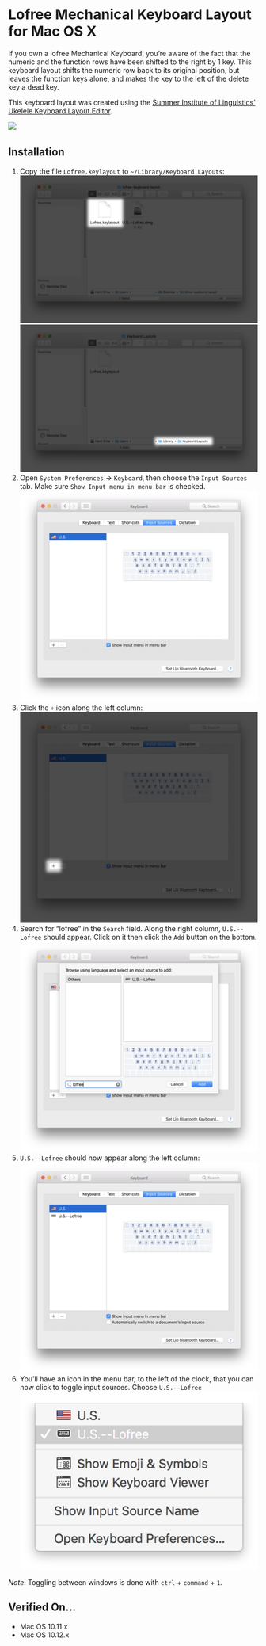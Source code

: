 # Lofree Mechanical Keyboard Layout for Mac OS X
If you own a lofree Mechanical Keyboard, you’re aware of the fact that the numeric and the function rows have been shifted to the right by 1 key. This keyboard layout shifts the numeric row back to its original position, but leaves the function keys alone, and makes the key to the left of the delete key a dead key.

This keyboard layout was created using the [Summer Institute of Linguistics’ Ukelele Keyboard Layout Editor](http://scripts.sil.org/cms/scripts/page.php?site_id=nrsi&id=ukelele).

![](img/keyboard-with-numeric-keys-back-in-place.jpg)

## Installation
1. Copy the file `Lofree.keylayout` to `~/Library/Keyboard Layouts`:
![](img/1.png)
![](img/2.png)
2. Open `System Preferences` → `Keyboard`, then choose the `Input Sources` tab. Make sure `Show Input menu in menu bar` is checked.
![](img/3.png)
3. Click the `+` icon along the left column:
![](img/4.png)
4. Search for “lofree” in the `Search` field. Along the right column, `U.S.--Lofree` should appear. Click on it then click the `Add` button on the bottom.
![](img/5.png)
5. `U.S.--Lofree` should now appear along the left column:
![](img/6.png)
6. You’ll have an icon in the menu bar, to the left of the clock, that you can now click to toggle input sources. Choose `U.S.--Lofree`
![](img/7.png)

*Note*: Toggling between windows is done with `ctrl` + `command` + `1`.

## Verified On…
* Mac OS 10.11.x
* Mac OS 10.12.x
